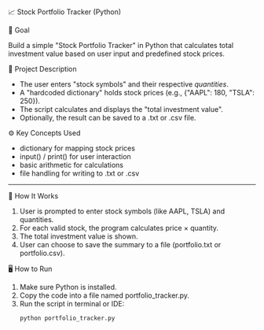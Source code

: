 📈 Stock Portfolio Tracker (Python)

🎯 Goal

Build a simple "Stock Portfolio Tracker" in Python that calculates total investment value based on user input and predefined stock prices.



 📝 Project Description

- The user enters "stock symbols" and their respective *quantities*.
- A "hardcoded dictionary" holds stock prices (e.g., {"AAPL": 180, "TSLA": 250}).
- The script calculates and displays the "total investment value".
- Optionally, the result can be saved to a .txt or .csv file.



 ⚙️ Key Concepts Used

- dictionary for mapping stock prices  
- input() / print() for user interaction  
- basic arithmetic for calculations  
- file handling for writing to .txt or .csv  

---

🚀 How It Works

1. User is prompted to enter stock symbols (like AAPL, TSLA) and quantities.
2. For each valid stock, the program calculates price × quantity.
3. The total investment value is shown.
4. User can choose to save the summary to a file (portfolio.txt or portfolio.csv).

🖥️ How to Run

1. Make sure Python is installed.
2. Copy the code into a file named portfolio_tracker.py.
3. Run the script in terminal or IDE:
   ```bash
   python portfolio_tracker.py
